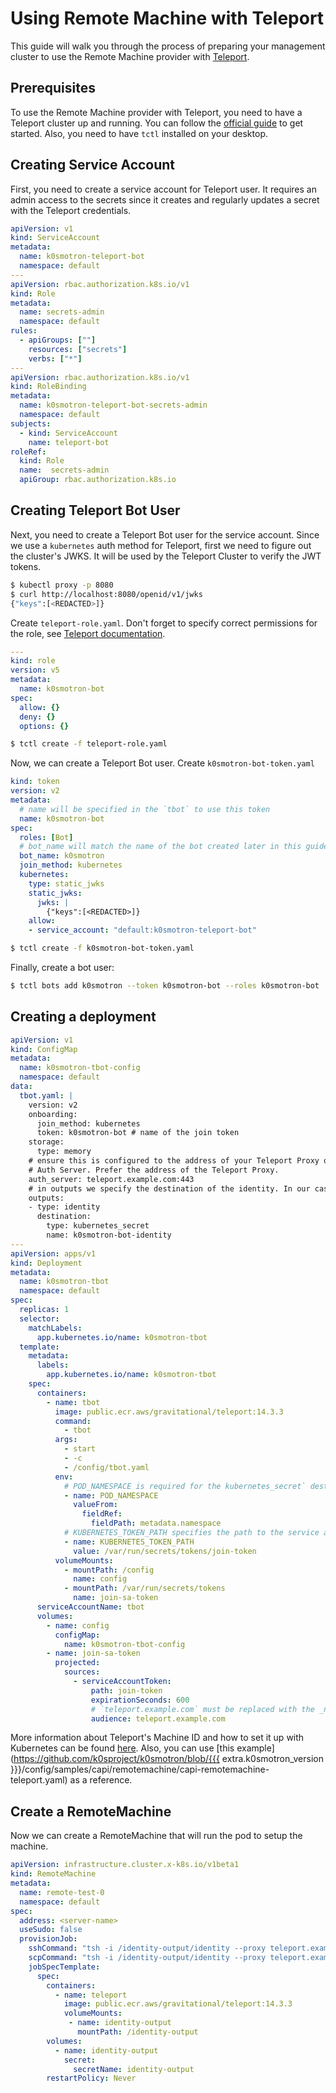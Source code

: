 # Using Remote Machine with Teleport

This guide will walk you through the process of preparing your management cluster to use the Remote Machine provider with [Teleport](https://goteleport.com/).

## Prerequisites

To use the Remote Machine provider with Teleport, you need to have a Teleport cluster up and running. You can follow the [official guide](https://goteleport.com/docs/quickstart/) to get started.
Also, you need to have `tctl` installed on your desktop.

## Creating Service Account

First, you need to create a service account for Teleport user. It requires an admin access to the secrets since it creates and regularly updates a secret with the Teleport credentials.

```yaml
apiVersion: v1
kind: ServiceAccount
metadata:
  name: k0smotron-teleport-bot
  namespace: default
---
apiVersion: rbac.authorization.k8s.io/v1
kind: Role
metadata:
  name: secrets-admin
  namespace: default
rules:
  - apiGroups: [""]
    resources: ["secrets"]
    verbs: ["*"]
---
apiVersion: rbac.authorization.k8s.io/v1
kind: RoleBinding
metadata:
  name: k0smotron-teleport-bot-secrets-admin
  namespace: default
subjects:
  - kind: ServiceAccount
    name: teleport-bot
roleRef:
  kind: Role
  name:  secrets-admin
  apiGroup: rbac.authorization.k8s.io
```

## Creating Teleport Bot User

Next, you need to create a Teleport Bot user for the service account. Since we use a `kubernetes` auth method for Teleport, first we need to figure out the cluster's JWKS.
It will be used by the Teleport Cluster to verify the JWT tokens.

```bash
$ kubectl proxy -p 8080
$ curl http://localhost:8080/openid/v1/jwks
{"keys":[<REDACTED>]}
```

Create `teleport-role.yaml`. Don't forget to specify correct permissions for the role, see [Teleport documentation](https://goteleport.com/docs/access-controls/guides/role-templates/).

```yaml
---
kind: role
version: v5
metadata:
  name: k0smotron-bot
spec:
  allow: {}
  deny: {}
  options: {}
```

```bash
$ tctl create -f teleport-role.yaml
```

Now, we can create a Teleport Bot user. Create `k0smotron-bot-token.yaml`

```yaml
kind: token
version: v2
metadata:
  # name will be specified in the `tbot` to use this token
  name: k0smotron-bot
spec:
  roles: [Bot]
  # bot_name will match the name of the bot created later in this guide.
  bot_name: k0smotron
  join_method: kubernetes
  kubernetes:
    type: static_jwks
    static_jwks:
      jwks: |
        {"keys":[<REDACTED>]}
    allow:
    - service_account: "default:k0smotron-teleport-bot"
```

```bash
$ tctl create -f k0smotron-bot-token.yaml
```

Finally, create a bot user:

```bash
$ tctl bots add k0smotron --token k0smotron-bot --roles k0smotron-bot
```

## Creating a deployment

```yaml
apiVersion: v1
kind: ConfigMap
metadata:
  name: k0smotron-tbot-config
  namespace: default
data:
  tbot.yaml: |
    version: v2
    onboarding:
      join_method: kubernetes
      token: k0smotron-bot # name of the join token
    storage:
      type: memory
    # ensure this is configured to the address of your Teleport Proxy or
    # Auth Server. Prefer the address of the Teleport Proxy.
    auth_server: teleport.example.com:443
    # in outputs we specify the destination of the identity. In our case we will put it into the kubernetes secret.
    outputs:
    - type: identity
      destination:
        type: kubernetes_secret
        name: k0smotron-bot-identity
---
apiVersion: apps/v1
kind: Deployment
metadata:
  name: k0smotron-tbot
  namespace: default
spec:
  replicas: 1
  selector:
    matchLabels:
      app.kubernetes.io/name: k0smotron-tbot
  template:
    metadata:
      labels:
        app.kubernetes.io/name: k0smotron-tbot
    spec:
      containers:
        - name: tbot
          image: public.ecr.aws/gravitational/teleport:14.3.3
          command:
            - tbot
          args:
            - start
            - -c
            - /config/tbot.yaml
          env:
            # POD_NAMESPACE is required for the kubernetes_secret` destination type to work correctly.
            - name: POD_NAMESPACE
              valueFrom:
                fieldRef:
                  fieldPath: metadata.namespace
            # KUBERNETES_TOKEN_PATH specifies the path to the service account JWT to use for joining.
            - name: KUBERNETES_TOKEN_PATH
              value: /var/run/secrets/tokens/join-token
          volumeMounts:
            - mountPath: /config
              name: config
            - mountPath: /var/run/secrets/tokens
              name: join-sa-token
      serviceAccountName: tbot
      volumes:
        - name: config
          configMap:
            name: k0smotron-tbot-config
        - name: join-sa-token
          projected:
            sources:
              - serviceAccountToken:
                  path: join-token
                  expirationSeconds: 600
                  # `teleport.example.com` must be replaced with the _name_ of your Teleport cluster.
                  audience: teleport.example.com
```

More information about Teleport's Machine ID and how to set it up with Kubernetes can be found [here](https://goteleport.com/docs/machine-id/deployment/kubernetes/).
Also, you can use [this example](https://github.com/k0sproject/k0smotron/blob/{{{ extra.k0smotron_version }}}/config/samples/capi/remotemachine/capi-remotemachine-teleport.yaml) as a reference.

## Create a RemoteMachine

Now we can create a RemoteMachine that will run the pod to setup the machine.

```yaml
apiVersion: infrastructure.cluster.x-k8s.io/v1beta1
kind: RemoteMachine
metadata:
  name: remote-test-0
  namespace: default
spec:
  address: <server-name>
  useSudo: false
  provisionJob:
    sshCommand: "tsh -i /identity-output/identity --proxy teleport.example.com:443 ssh"
    scpCommand: "tsh -i /identity-output/identity --proxy teleport.example.com:443 scp"
    jobSpecTemplate:
      spec:
        containers:
          - name: teleport
            image: public.ecr.aws/gravitational/teleport:14.3.3
            volumeMounts:
             - name: identity-output
               mountPath: /identity-output
        volumes:
          - name: identity-output
            secret:
              secretName: identity-output
        restartPolicy: Never
```
